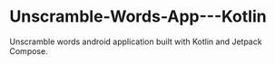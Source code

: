 # Unscramble-Words-App---Kotlin
Unscramble words android application built with Kotlin and Jetpack Compose. 
